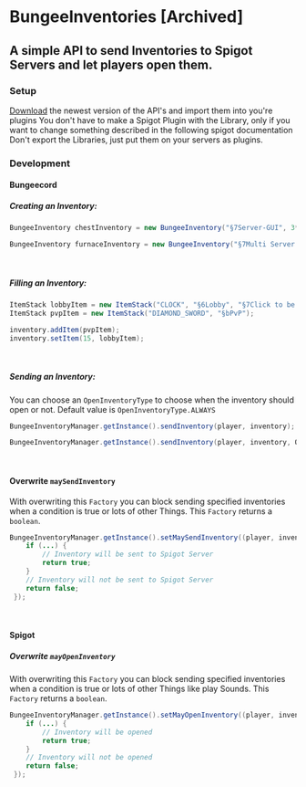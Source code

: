 # BungeeInventories [Archived]
 
## A simple API to send Inventories to Spigot Servers and let players open them. 

### Setup
[Download](https://github.com/KxmischesDomi/BungeeInventories/releases) the newest version of the API's and import them into you're plugins
You don't have to make a Spigot Plugin with the Library, only if you want to change something described in the following spigot documentation
Don't export the Libraries, just put them on your servers as plugins.

### Development
#### Bungeecord

##### Creating an Inventory:

```java
BungeeInventory chestInventory = new BungeeInventory("§7Server-GUI", 3*9);

BungeeInventory furnaceInventory = new BungeeInventory("§7Multi Server Furnace", InventoryType.FURNACE);
```

<br>

##### Filling an Inventory:

```java
ItemStack lobbyItem = new ItemStack("CLOCK", "§6Lobby", "§7Click to be send to the Lobby");
ItemStack pvpItem = new ItemStack("DIAMOND_SWORD", "§bPvP");

inventory.addItem(pvpItem);
inventory.setItem(15, lobbyItem);
```


<br>

##### Sending an Inventory:

You can choose an <code>OpenInventoryType</code> to choose when the inventory should open or not.
Default value is <code>OpenInventoryType.ALWAYS</code>

```java
BungeeInventoryManager.getInstance().sendInventory(player, inventory);

BungeeInventoryManager.getInstance().sendInventory(player, inventory, OpenInventoryType.ONLY_WHEN_INVENTORY_CLOSED);
```
<br>

#### Overwrite <code>maySendInventory</code>

With overwriting this <code>Factory</code> you can block sending specified inventories when a condition is true or lots of other Things.
This <code>Factory</code> returns a <code>boolean</code>.

```java
BungeeInventoryManager.getInstance().setMaySendInventory((player, inventory) -> {
	if (...) {
		// Inventory will be sent to Spigot Server
		return true;
	}
	// Inventory will not be sent to Spigot Server
	return false;
 });
```
<br>

#### Spigot

##### Overwrite <code>mayOpenInventory</code>
With overwriting this <code>Factory</code> you can block sending specified inventories when a condition is true or lots of other Things like play Sounds.
This <code>Factory</code> returns a <code>boolean</code>.

```java
BungeeInventoryManager.getInstance().setMayOpenInventory((player, inventory) -> {
	if (...) {
		// Inventory will be opened
		return true;
	}
	// Inventory will not be opened
	return false;
 });
```
